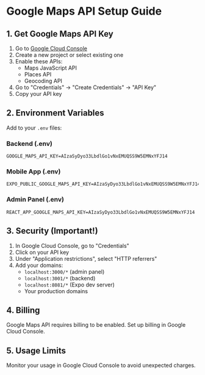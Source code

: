 # Google Maps API Setup Guide

## 1. Get Google Maps API Key

1. Go to [Google Cloud Console](https://console.cloud.google.com/)
2. Create a new project or select existing one
3. Enable these APIs:
   - Maps JavaScript API
   - Places API
   - Geocoding API
4. Go to "Credentials" → "Create Credentials" → "API Key"
5. Copy your API key

## 2. Environment Variables

Add to your `.env` files:

### Backend (.env)
```
GOOGLE_MAPS_API_KEY=AIzaSyDyo33LbdlGo1vNxEMUQSS9W5EMNxYFJ14
```

### Mobile App (.env)
```
EXPO_PUBLIC_GOOGLE_MAPS_API_KEY=AIzaSyDyo33LbdlGo1vNxEMUQSS9W5EMNxYFJ14
```

### Admin Panel (.env)
```
REACT_APP_GOOGLE_MAPS_API_KEY=AIzaSyDyo33LbdlGo1vNxEMUQSS9W5EMNxYFJ14
```

## 3. Security (Important!)

1. In Google Cloud Console, go to "Credentials"
2. Click on your API key
3. Under "Application restrictions", select "HTTP referrers"
4. Add your domains:
   - `localhost:3000/*` (admin panel)
   - `localhost:3001/*` (backend)
   - `localhost:8081/*` (Expo dev server)
   - Your production domains

## 4. Billing

Google Maps API requires billing to be enabled. Set up billing in Google Cloud Console.

## 5. Usage Limits

Monitor your usage in Google Cloud Console to avoid unexpected charges. 